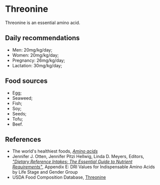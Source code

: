 # Threonine
Threonine is an essential amino acid.

## Daily recommendations
- Men: 20mg/kg/day;
- Women: 20mg/kg/day;
- Pregnancy: 26mg/kg/day;
- Lactation: 30mg/kg/day;

## Food sources
- Egg;
- Seaweed;
- Fish;
- Soy;
- Seeds;
- Tofu;
- Beef.

## References
- The world's healthiest foods, [_Amino acids_](http://www.whfoods.com/genpage.php?tname=nutrient&dbid=129)
- Jennifer J. Otten, Jennifer Pitzi Hellwig, Linda D. Meyers, Editors, [_"Dietary Reference Intakes: The Essential Guide to Nutrient Requirements"_](https://www.amazon.com/Dietary-Reference-Intakes-Essential-Requirements/dp/0309157420), Appendix E: DRI Values for Indispensable Amino Acids by Life Stage and Gender Group
- USDA Food Composition Database, [Threonine](https://ndb.nal.usda.gov/ndb/nutrients/report/nutrientsfrm?max=25&offset=0&totCount=0&nutrient1=502&nutrient2=&nutrient3=&subset=0&sort=c&measureby=g)